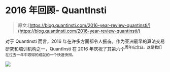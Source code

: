 # 2016 年回顾- QuantInsti

> 原文:[https://blog.quantinsti.com/2016-year-review-quantinsti/](https://blog.quantinsti.com/2016-year-review-quantinsti/)

对于 QuantInsti 而言，2016 年在许多方面都令人振奋。作为亚洲最早的算法交易研究和培训机构之一，QuantInsti 在 2016 年庆祝了其第六个<sup>周年纪念日。这是我们在过去一年中取得的成就的一个快速快照。</sup>

![](../Images/06b6bf2bd0b9de866830fe2d2f119dca.png)